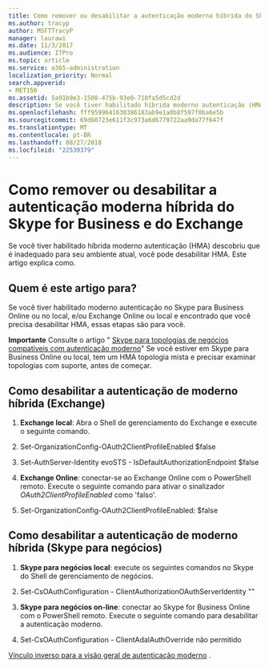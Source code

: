 ```yaml
---
title: Como remover ou desabilitar a autenticação moderna híbrida do Skype for Business e do Exchange
ms.author: tracyp
author: MSFTTracyP
manager: laurawi
ms.date: 11/3/2017
ms.audience: ITPro
ms.topic: article
ms.service: o365-administration
localization_priority: Normal
search.appverid:
- MET150
ms.assetid: 5a91b9e3-1508-475b-93e0-710fa5d5cd2d
description: Se você tiver habilitado híbrida moderno autenticação (HMA) descobriu que é inadequado para seu ambiente atual, você pode desabilitar HMA. Este artigo explica como.
ms.openlocfilehash: fff9599641630386183ab9e1a0b8f597f0ba6e5b
ms.sourcegitcommit: 69d60723e611f3c973a6d6779722aa9da77f647f
ms.translationtype: MT
ms.contentlocale: pt-BR
ms.lasthandoff: 08/27/2018
ms.locfileid: "22539379"
---
```

# <a name="removing-or-disabling-hybrid-modern-authentication-from-skype-for-business-and-exchange"></a>Como remover ou desabilitar a autenticação moderna híbrida do Skype for Business e do Exchange

Se você tiver habilitado híbrida moderno autenticação (HMA) descobriu que é inadequado para seu ambiente atual, você pode desabilitar HMA. Este artigo explica como.
  
## <a name="who-is-this-article-for"></a>Quem é este artigo para?

Se você tiver habilitado moderno autenticação no Skype para Business Online ou no local, e/ou Exchange Online ou local e encontrado que você precisa desabilitar HMA, essas etapas são para você.
  
 **Importante** Consulte o artigo " [Skype para topologias de negócios compatíveis com autenticação moderno](https://technet.microsoft.com/en-us/library/mt803262.aspx)" Se você estiver em Skype para Business Online ou local, tem um HMA topologia mista e precisar examinar topologias com suporte, antes de começar.
  
## <a name="how-to-disable-hybrid-modern-authentication-exchange"></a>Como desabilitar a autenticação de moderno híbrida (Exchange)

1. **Exchange local**: Abra o Shell de gerenciamento do Exchange e execute o seguinte comando. 
    
1. Set-OrganizationConfig-OAuth2ClientProfileEnabled $false
    
2. Set-AuthServer-Identity evoSTS - IsDefaultAuthorizationEndpoint $false
    
2. **Exchange Online**: conectar-se ao Exchange Online com o PowerShell remoto. Execute o seguinte comando para ativar o sinalizador *OAuth2ClientProfileEnabled* como 'falso'. 
    
1. Set-OrganizationConfig-OAuth2ClientProfileEnabled: $false
    
## <a name="how-to-disable-hybrid-modern-authentication-skype-for-business"></a>Como desabilitar a autenticação de moderno híbrida (Skype para negócios)

1. **Skype para negócios local**: execute os seguintes comandos no Skype do Shell de gerenciamento de negócios.
    
1. Set-CsOAuthConfiguration - ClientAuthorizationOAuthServerIdentity ""
    
2. **Skype para negócios on-line**: conectar ao Skype for Business Online com o PowerShell remoto. Execute o seguinte comando para desabilitar a autenticação moderno. 
    
1. Set-CsOAuthConfiguration - ClientAdalAuthOverride não permitido
    
[Vínculo inverso para a visão geral de autenticação moderno](hybrid-modern-auth-overview.md) . 
  

